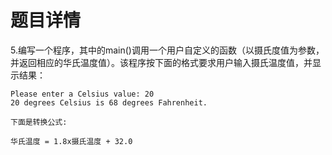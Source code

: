 # 题目详情
5.编写一个程序，其中的main()调用一个用户自定义的函数（以摄氏度值为参数，并返回相应的华氏温度值）。该程序按下面的格式要求用户输入摄氏温度值，并显示结果：
```
Please enter a Celsius value: 20
20 degrees Celsius is 68 degrees Fahrenheit.
```
    下面是转换公式:

    华氏温度 = 1.8x摄氏温度 + 32.0
